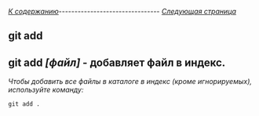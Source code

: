 *[К содержанию](readme.md)*-------------------------------- *[Следующая страница](/commit%20-m.md)*

## **git add**

## git add *[файл]*  - добавляет файл в индекс.

*Чтобы добавить все файлы в каталоге в индекс (кроме игнорируемых), используйте команду:*

```bash-
git add .
```
